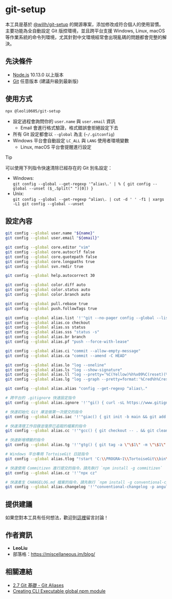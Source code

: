 # git-setup

本工具是基於 [@willh/git-setup](https://www.npmjs.com/package/@willh/git-setup) 的開源專案，添加修改成符合個人的使用習慣。
主要功能為全自動設定 Git 版控環境，並且跨平台支援 Windows, Linux, macOS 等作業系統的命令列環境，尤其針對中文環境經常會出現亂碼的問題都會完整的解決。

## 先決條件

- [Node.js](https://nodejs.org/en/) 10.13.0 以上版本
- [Git](https://git-scm.com/) 任意版本 (建議升級到最新版)

## 使用方式

```sh
npx @leoli0605/git-setup
```

- 設定過程會詢問你的 `user.name` 與 `user.email` 資訊
  - Email 會進行格式驗證，格式錯誤會拒絕設定下去
- 所有 Git 設定都會以 `--global` 為主 (`~/.gitconfig`)
- Windows 平台會自動設定 `LC_ALL` 與 `LANG` 使用者環境變數
  - Linux, macOS 平台會提醒進行設定

> [!TIP]
> 可以使用下列指令快速清除已經存在的 Git 別名設定：<br>
> - Windows:<br>
> `git config --global --get-regexp '^alias\.' | % { git config --global --unset ($_.Split(" ")[0]) }`<br>
> - Unix:<br>
> `git config --global --get-regexp ^alias\. | cut -d ' ' -f1 | xargs -L1 git config --global --unset`

## 設定內容

```sh
git config --global user.name "${name}"
git config --global user.email "${email}"

git config --global core.editor "vim"
git config --global core.autocrlf false
git config --global core.quotepath false
git config --global core.longpaths true
git config --global svn.rmdir true

git config --global help.autocorrect 30

git config --global color.diff auto
git config --global color.status auto
git config --global color.branch auto

git config --global pull.rebase true
git config --global push.followTags true

git config --global alias.list '!'"git --no-pager config --global --list"
git config --global alias.co checkout
git config --global alias.ss status
git config --global alias.sss "status -s"
git config --global alias.br branch
git config --global alias.pf "push --force-with-lease"

git config --global alias.ci "commit --allow-empty-message"
git config --global alias.ca "commit --amend -C HEAD"

git config --global alias.lo "log --oneline"
git config --global alias.ls "log --show-signature"
git config --global alias.ll "log --pretty='%C(Yellow)%h%x09%C(reset)(%ci) %C(Cyan)%an: %C(reset)%s' --date=short"
git config --global alias.lg "log --graph --pretty=format:'%Cred%h%Creset %ad |%C(yellow)%d%Creset %s %Cgreen(%cr)%Creset [%Cgreen%an%Creset]' --abbrev-commit --date=short"

git config --global alias.alias "config --get-regexp ^alias\."

# 跨平台的 .gitignore 快速設定指令
git config --global alias.ignore '!'"gi() { curl -sL https://www.gitignore.io/api/\$@ ;}; gi"

# 快速初始化 Git 庫並做第一次提交的指令
git config --global alias.iac '!'"giac() { git init -b main && git add . && git commit -m 'Initial commit' ;}; giac"

# 快速清理工作目錄並復原已追蹤的檔案的指令
git config --global alias.cc '!'"gcc() { git checkout -- . && git clean -df ;}; gcc"

# 快速新增標籤的指令
git config --global alias.tg '!'"gtg() { git tag -a \"\$1\" -m \"\$1\" ;}; gtg"

# Windows 平台專用 TortoiseGit 日誌指令
git config --global alias.tlog "!start 'C:\\PROGRA~1\\TortoiseGit\\bin\\TortoiseGitProc.exe' /command:log /path:."

# 快速使用 Commitizen 進行提交的指令，請先執行 `npm install -g commitizen`
git config --global alias.cz '!'"npx cz"

# 快速產生 CHANGELOG.md 檔案的指令，請先執行 `npm install -g conventional-changelog-cli`
git config --global alias.changelog '!'"conventional-changelog -p angular -i CHANGELOG.md -s -r 0"
```

## 提供建議

如果您對本工具有任何想法，歡迎到[這裡](https://github.com/leoliu0605/npm-git-setup/issues)留言討論！

## 作者資訊

- **LeoLiu**
- 部落格：https://miscellaneous.im/blog/

## 相關連結

- [2.7 Git 基礎 - Git Aliases](https://git-scm.com/book/zh-tw/v2/Git-%E5%9F%BA%E7%A4%8E-Git-Aliases)
- [Creating CLI Executable global npm module](https://medium.com/@thatisuday/creating-cli-executable-global-npm-module-5ef734febe32)
